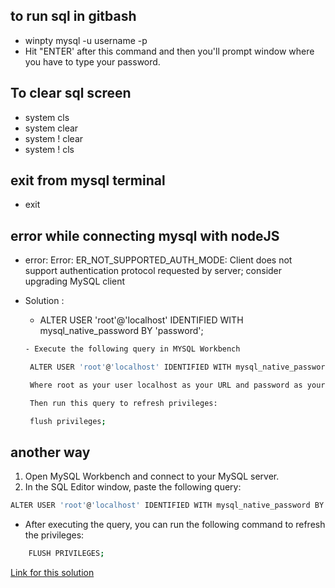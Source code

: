 ## to run sql in gitbash
 - winpty mysql -u username -p
 - Hit "ENTER' after this command and then you'll prompt window where you have to type your password.

## To clear sql screen
 - system cls
 - system clear
 - system \! clear
 - system \! cls 

## exit from mysql terminal
 - exit

## error while connecting mysql with nodeJS 
 - error: Error: ER_NOT_SUPPORTED_AUTH_MODE: Client does
 not support authentication protocol requested
 by server; consider upgrading MySQL client

 - Solution : 
   - ALTER USER 'root'@'localhost' IDENTIFIED WITH mysql_native_password BY 'password';
   ```bash
   - Execute the following query in MYSQL Workbench

	ALTER USER 'root'@'localhost' IDENTIFIED WITH mysql_native_password BY 'password';

	Where root as your user localhost as your URL and password as your password

	Then run this query to refresh privileges:

	flush privileges;
	```

  ## another way
  1. Open MySQL Workbench and connect to your MySQL server.
  2. In the SQL Editor window, paste the following query:

  ```bash
  ALTER USER 'root'@'localhost' IDENTIFIED WITH mysql_native_password BY 'password';

```

- After executing the query, you can run the following command to refresh the privileges:
```bash
	FLUSH PRIVILEGES;
```

[Link for this solution](https://stackoverflow.com/questions/50093144/mysql-8-0-client-does-not-support-authentication-protocol-requested-by-server?page=1&tab=scoredesc#tab-top)
